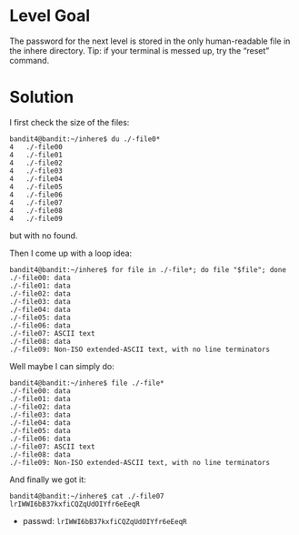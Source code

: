 # Level Goal
The password for the next level is stored in the only human-readable file in the inhere directory. Tip: if your terminal is messed up, try the “reset” command.

# Solution
I first check the size of the files:
```shell
bandit4@bandit:~/inhere$ du ./-file0*
4	./-file00
4	./-file01
4	./-file02
4	./-file03
4	./-file04
4	./-file05
4	./-file06
4	./-file07
4	./-file08
4	./-file09
```
but with no found.

Then I come up with a loop idea:
```shell
bandit4@bandit:~/inhere$ for file in ./-file*; do file "$file"; done
./-file00: data
./-file01: data
./-file02: data
./-file03: data
./-file04: data
./-file05: data
./-file06: data
./-file07: ASCII text
./-file08: data
./-file09: Non-ISO extended-ASCII text, with no line terminators
```

Well maybe I can simply do:
```shell
bandit4@bandit:~/inhere$ file ./-file*
./-file00: data
./-file01: data
./-file02: data
./-file03: data
./-file04: data
./-file05: data
./-file06: data
./-file07: ASCII text
./-file08: data
./-file09: Non-ISO extended-ASCII text, with no line terminators
```

And finally we got it:
```shell
bandit4@bandit:~/inhere$ cat ./-file07
lrIWWI6bB37kxfiCQZqUdOIYfr6eEeqR
```

- passwd: `lrIWWI6bB37kxfiCQZqUdOIYfr6eEeqR`